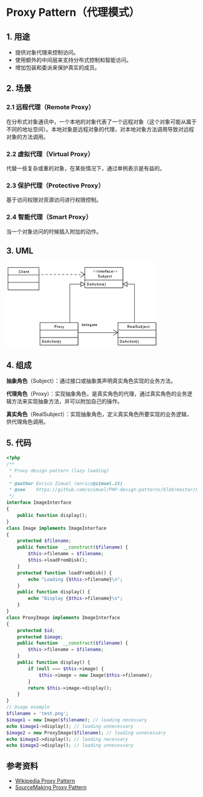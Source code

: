 # Proxy Pattern（代理模式）

## 1. 用途

- 提供对象代理来控制访问。
- 使用额外的中间层来支持分布式控制和智能访问。
- 增加包装和委派来保护真实的成员。

## 2. 场景 

### 2.1 远程代理（Remote Proxy）

在分布式对象通讯中，一个本地的对象代表了一个远程对象（这个对象可能从属于不同的地址空间）。本地对象是远程对象的代理，对本地对象方法调用导致对远程对象的方法调用。

### 2.2 虚拟代理（Virtual Proxy）

代替一些复杂或重的对象，在某些情况下，通过单例表示是有益的。

### 2.3 保护代理（Protective Proxy）

基于访问权限对资源访问进行权限控制。

### 2.4 智能代理（Smart Proxy）

当一个对象访问的时候插入附加的动作。

## 3. UML

![Proxy Pattern UML](images/400px-Proxy_pattern_diagram.svg.png)

## 4. 组成

**抽象角色**（Subject）：通过接口或抽象类声明真实角色实现的业务方法。

**代理角色**（Proxy）：实现抽象角色，是真实角色的代理，通过真实角色的业务逻辑方法来实现抽象方法，并可以附加自己的操作。

**真实角色**（RealSubject）：实现抽象角色，定义真实角色所要实现的业务逻辑，供代理角色调用。

## 5. 代码

```php
<?php
/**
 * Proxy design pattern (lazy loading)
 * 
 * @author Enrico Zimuel (enrico@zimuel.it) 
 * @see    https://github.com/ezimuel/PHP-design-patterns/blob/master/Proxy.php
 */
interface ImageInterface
{
    public function display();
}
class Image implements ImageInterface
{
    protected $filename;
    public function  __construct($filename) {
        $this->filename = $filename;
        $this->loadFromDisk();
    }
    protected function loadFromDisk() {
        echo "Loading {$this->filename}\n";
    }
    public function display() {
        echo "Display {$this->filename}\n";
    }
}
class ProxyImage implements ImageInterface
{
    protected $id;
    protected $image;
    public function  __construct($filename) {
        $this->filename = $filename;
    }
    public function display() {
        if (null === $this->image) {
            $this->image = new Image($this->filename);
        }
        return $this->image->display();
    }
}
// Usage example
$filename = 'test.png';
$image1 = new Image($filename); // loading necessary
echo $image1->display(); // loading unnecessary
$image2 = new ProxyImage($filename); // loading unnecessary
echo $image2->display(); // loading necessary
echo $image2->display(); // loading unnecessary
```

## 参考资料

- [Wikipedia Proxy Pattern](https://en.wikipedia.org/wiki/Proxy_pattern)
- [SourceMaking Proxy Pattern](https://sourcemaking.com/design_patterns/proxy)

